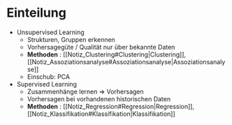 # Einteilung 
- Unsupervised Learning 
	- Strukturen, Gruppen erkennen 
	- Vorhersagegüte / Qualität nur über bekannte Daten 
	- **Methoden** : [[Notiz_Clustering#Clustering|Clustering]], [[Notiz_Assoziationsanalyse#Assoziationsanalyse|Assoziationsanalyse]] 
	- Einschub: PCA 
- Supervised Learning 
	- Zusammenhänge lernen $\Rightarrow$ Vorhersagen 
	- Vorhersagen bei vorhandenen historischen Daten 
	- **Methoden** : [[Notiz_Regression#Regression|Regression]], [[Notiz_Klassifikation#Klassifikation|Klassifikation]] 